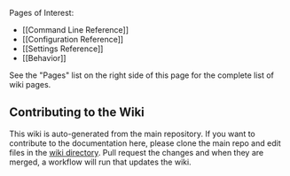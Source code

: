 Pages of Interest:

- [[Command Line Reference]]
- [[Configuration Reference]]
- [[Settings Reference]]
- [[Behavior]]

See the "Pages" list on the right side of this page for the complete list of wiki pages.

## Contributing to the Wiki

This wiki is auto-generated from the main repository. If you want to contribute to the documentation
here, please clone the main repo and edit files in the [wiki directory][1]. Pull request the changes
and when they are merged, a workflow will run that updates the wiki.

[1]: https://github.com/recyclarr/recyclarr/tree/master/wiki

